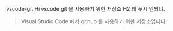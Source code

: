 vscode-git Hi
vscode git 을 사용하기 위한 저장소 H2
왜 푸시 안되냐.
> Visual Studio Code 에서 github 를 사용하기 위한 저장소입니다.